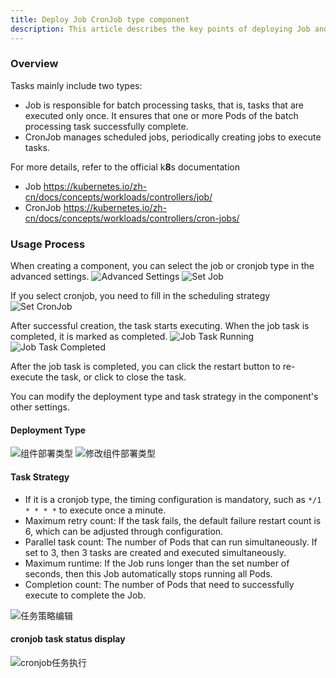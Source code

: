 ```yaml
---
title: Deploy Job CronJob type component
description: This article describes the key points of deploying Job and CronJob type components, applicable to developers and operations personnel.
---
```


### Overview

Tasks mainly include two types:

- Job is responsible for batch processing tasks, that is, tasks that are executed only once. It ensures that one or more Pods of the batch processing task successfully complete.
- CronJob manages scheduled jobs, periodically creating jobs to execute tasks.

For more details, refer to the official k<b>8</b>s documentation

- Job  https://kubernetes.io/zh-cn/docs/concepts/workloads/controllers/job/
- CronJob  https://kubernetes.io/zh-cn/docs/concepts/workloads/controllers/cron-jobs/

### Usage Process

When creating a component, you can select the job or cronjob type in the advanced settings. <img src="https://static.goodrain.com/docs/5.8/docs/use-manual/component-manage/other/ComponentType.png" title="Advanced Settings"/> <img src="https://static.goodrain.com/docs/5.8/docs/use-manual/component-manage/other/CreatJob.png" title="Set Job"/>

If you select cronjob, you need to fill in the scheduling strategy <img src="https://static.goodrain.com/docs/5.8/docs/use-manual/component-manage/other/CreatCronJob.png" title="Set CronJob"/>

After successful creation, the task starts executing. When the job task is completed, it is marked as completed. <img src="https://static.goodrain.com/docs/5.8/docs/use-manual/component-manage/other/JobRuning.png" title="Job Task Running"/> <img src="https://static.goodrain.com/docs/5.8/docs/use-manual/component-manage/other/JobOK.png" title="Job Task Completed"/>

After the job task is completed, you can click the restart button to re-execute the task, or click to close the task.

You can modify the deployment type and task strategy in the component's other settings.

#### Deployment Type

<img src="https://static.goodrain.com/docs/5.8/docs/use-manual/component-manage/other/ChangeType.png" title="组件部署类型"/>
<img src="https://static.goodrain.com/docs/5.8/docs/use-manual/component-manage/other/DeploymentType.png" title="修改组件部署类型"/>

#### Task Strategy

- If it is a cronjob type, the timing configuration is mandatory, such as `*/1 * * * *` to execute once a minute.
- Maximum retry count: If the task fails, the default failure restart count is 6, which can be adjusted through configuration.
- Parallel task count: The number of Pods that can run simultaneously. If set to 3, then 3 tasks are created and executed simultaneously.
- Maximum runtime: If the Job runs longer than the set number of seconds, then this Job automatically stops running all Pods.
- Completion count: The number of Pods that need to successfully execute to complete the Job.

<img src="https://static.goodrain.com/docs/5.8/docs/use-manual/component-manage/other/TaskStrategy.png" title="任务策略编辑"/>

#### cronjob task status display

<img src="https://static.goodrain.com/docs/5.8/docs/use-manual/component-manage/other/CronJob.png" title="cronjob任务执行"/>
